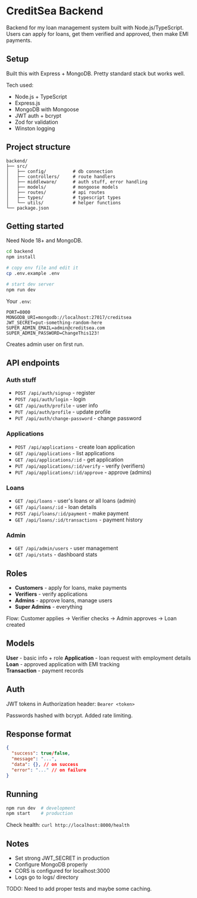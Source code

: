 # CreditSea Backend

Backend for my loan management system built with Node.js/TypeScript. Users can apply for loans, get them verified and approved, then make EMI payments.

## Setup

Built this with Express + MongoDB. Pretty standard stack but works well.

Tech used:

- Node.js + TypeScript
- Express.js
- MongoDB with Mongoose
- JWT auth + bcrypt
- Zod for validation
- Winston logging

## Project structure

```
backend/
├── src/
│   ├── config/          # db connection
│   ├── controllers/     # route handlers
│   ├── middleware/      # auth stuff, error handling
│   ├── models/          # mongoose models
│   ├── routes/          # api routes
│   ├── types/           # typescript types
│   └── utils/           # helper functions
└── package.json
```

## Getting started

Need Node 18+ and MongoDB.

```bash
cd backend
npm install

# copy env file and edit it
cp .env.example .env

# start dev server
npm run dev
```

Your `.env`:

```env
PORT=8000
MONGODB_URI=mongodb://localhost:27017/creditsea
JWT_SECRET=put-something-random-here
SUPER_ADMIN_EMAIL=admin@creditsea.com
SUPER_ADMIN_PASSWORD=ChangeThis123!
```

Creates admin user on first run.

## API endpoints

### Auth stuff

- `POST /api/auth/signup` - register
- `POST /api/auth/login` - login
- `GET /api/auth/profile` - user info
- `PUT /api/auth/profile` - update profile
- `PUT /api/auth/change-password` - change password

### Applications

- `POST /api/applications` - create loan application
- `GET /api/applications` - list applications
- `GET /api/applications/:id` - get application
- `PUT /api/applications/:id/verify` - verify (verifiers)
- `PUT /api/applications/:id/approve` - approve (admins)

### Loans

- `GET /api/loans` - user's loans or all loans (admin)
- `GET /api/loans/:id` - loan details
- `POST /api/loans/:id/payment` - make payment
- `GET /api/loans/:id/transactions` - payment history

### Admin

- `GET /api/admin/users` - user management
- `GET /api/stats` - dashboard stats

## Roles

- **Customers** - apply for loans, make payments
- **Verifiers** - verify applications
- **Admins** - approve loans, manage users
- **Super Admins** - everything

Flow: Customer applies → Verifier checks → Admin approves → Loan created

## Models

**User** - basic info + role
**Application** - loan request with employment details
**Loan** - approved application with EMI tracking  
**Transaction** - payment records

## Auth

JWT tokens in Authorization header: `Bearer <token>`

Passwords hashed with bcrypt. Added rate limiting.

## Response format

```json
{
  "success": true/false,
  "message": "...",
  "data": {}, // on success
  "error": "..." // on failure
}
```

## Running

```bash
npm run dev  # development
npm start    # production
```

Check health: `curl http://localhost:8000/health`

## Notes

- Set strong JWT_SECRET in production
- Configure MongoDB properly
- CORS is configured for localhost:3000
- Logs go to logs/ directory

TODO: Need to add proper tests and maybe some caching.

